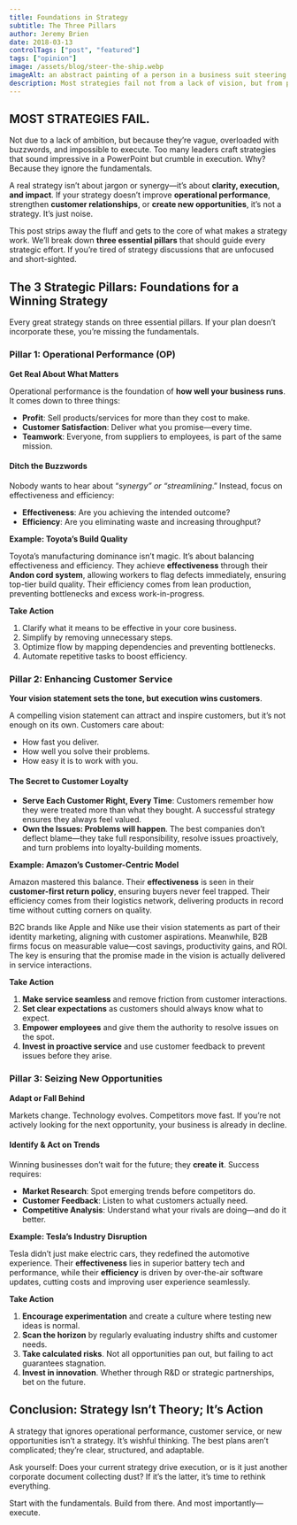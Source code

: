 ```yaml
---
title: Foundations in Strategy
subtitle: The Three Pillars
author: Jeremy Brien
date: 2018-03-13
controlTags: ["post", "featured"]
tags: ["opinion"]
image: /assets/blog/steer-the-ship.webp
imageAlt: an abstract painting of a person in a business suit steering a ship down a river
description: Most strategies fail not from a lack of vision, but from poor execution and buzzword overload. This post breaks down a practical, no-fluff framework built on operational performance, customer service, and opportunity spotting.
---
```


## MOST STRATEGIES FAIL.

Not due to a lack of ambition, but because they’re vague, overloaded with buzzwords, and impossible to execute. Too many leaders craft strategies that sound impressive in a PowerPoint but crumble in execution. Why? Because they ignore the fundamentals.

A real strategy isn’t about jargon or synergy—it’s about **clarity, execution, and impact**. If your strategy doesn’t improve **operational performance**, strengthen **customer relationships**, or **create new opportunities**, it’s not a strategy. It’s just noise.

This post strips away the fluff and gets to the core of what makes a strategy work. We’ll break down **three essential pillars** that should guide every strategic effort. If you’re tired of strategy discussions that are unfocused and short-sighted.

## The 3 Strategic Pillars: Foundations for a Winning Strategy

Every great strategy stands on three essential pillars. If your plan doesn’t incorporate these, you’re missing the fundamentals.

### Pillar 1: Operational Performance (OP)

**Get Real About What Matters**

Operational performance is the foundation of **how well your business runs**. It comes down to three things:
* **Profit**: Sell products/services for more than they cost to make.
* **Customer Satisfaction**: Deliver what you promise—every time.
* **Teamwork**: Everyone, from suppliers to employees, is part of the same mission.

#### Ditch the Buzzwords
Nobody wants to hear about “*synergy” or “streamlining*.” Instead, focus on effectiveness and efficiency:
* **Effectiveness**: Are you achieving the intended outcome?
* **Efficiency**: Are you eliminating waste and increasing throughput?

**Example: Toyota’s Build Quality**

Toyota’s manufacturing dominance isn’t magic. It’s about balancing effectiveness and efficiency. They achieve **effectiveness** through their **Andon cord system**, allowing workers to flag defects immediately, ensuring top-tier build quality. Their efficiency comes from lean production, preventing bottlenecks and excess work-in-progress.

**Take Action**

1. Clarify what it means to be effective in your core business.
2. Simplify by removing unnecessary steps.
3. Optimize flow by mapping dependencies and preventing bottlenecks.
4. Automate repetitive tasks to boost efficiency.

### Pillar 2: Enhancing Customer Service

**Your vision statement sets the tone, but execution wins customers**.

A compelling vision statement can attract and inspire customers, but it’s not enough on its own. Customers care about:
* How fast you deliver.
* How well you solve their problems.
* How easy it is to work with you.

#### The Secret to Customer Loyalty

* **Serve Each Customer Right, Every Time**: Customers remember how they were treated more than what they bought. A successful strategy ensures they always feel valued.
* **Own the Issues: Problems will happen**. The best companies don’t deflect blame—they take full responsibility, resolve issues proactively, and turn problems into loyalty-building moments.


**Example: Amazon’s Customer-Centric Model**

Amazon mastered this balance. Their **effectiveness** is seen in their **customer-first return policy**, ensuring buyers never feel trapped. Their efficiency comes from their logistics network, delivering products in record time without cutting corners on quality.

B2C brands like Apple and Nike use their vision statements as part of their identity marketing, aligning with customer aspirations. Meanwhile, B2B firms focus on measurable value—cost savings, productivity gains, and ROI. The key is ensuring that the promise made in the vision is actually delivered in service interactions.

**Take Action**

1. **Make service seamless** and remove friction from customer interactions.
2. **Set clear expectations** as customers should always know what to expect.
3. **Empower employees** and give them the authority to resolve issues on the spot.
4. **Invest in proactive service** and use customer feedback to prevent issues before they arise.

### Pillar 3: Seizing New Opportunities

**Adapt or Fall Behind**

Markets change. Technology evolves. Competitors move fast. If you’re not actively looking for the next opportunity, your business is already in decline.

#### Identify & Act on Trends

Winning businesses don’t wait for the future; they **create it**. Success requires:
* **Market Research**: Spot emerging trends before competitors do.
* **Customer Feedback**: Listen to what customers actually need.
* **Competitive Analysis**: Understand what your rivals are doing—and do it better.

**Example: Tesla’s Industry Disruption**

Tesla didn’t just make electric cars, they redefined the automotive experience. Their **effectiveness** lies in superior battery tech and performance, while their **efficiency** is driven by over-the-air software updates, cutting costs and improving user experience seamlessly.

**Take Action**

1. **Encourage experimentation** and create a culture where testing new ideas is normal.
2. **Scan the horizon** by regularly evaluating industry shifts and customer needs.
3. **Take calculated risks**. Not all opportunities pan out, but failing to act guarantees stagnation.
4. **Invest in innovation**. Whether through R&D or strategic partnerships, bet on the future.

## Conclusion: Strategy Isn’t Theory; It’s Action

A strategy that ignores operational performance, customer service, or new opportunities isn’t a strategy. It’s wishful thinking. The best plans aren’t complicated; they’re clear, structured, and adaptable.

Ask yourself: Does your current strategy drive execution, or is it just another corporate document collecting dust? If it’s the latter, it’s time to rethink everything.

Start with the fundamentals. Build from there. And most importantly—execute.
